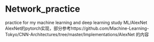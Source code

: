 # Network_practice
practice for my machine learning and deep learning study
ML/AlexNet AlexNet的pytorch实现，部分参考https://github.com/Machine-Learning-Tokyo/CNN-Architectures/tree/master/Implementations/AlexNet 的内容
